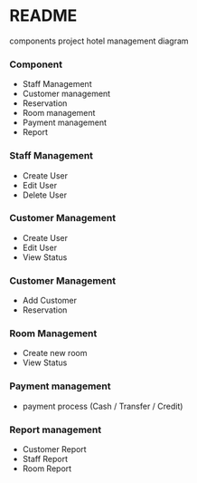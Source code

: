 # README #

components project hotel management diagram

### Component ###

* Staff Management
* Customer management
* Reservation
* Room management
* Payment management
* Report

### Staff Management ###
* Create User 
* Edit User
* Delete User
	
### Customer Management ###
* Create User 
* Edit User
* View Status

### Customer Management ###
* Add Customer
* Reservation

### Room Management ###
* Create new room
* View Status

### Payment management ###
* payment process (Cash / Transfer / Credit)

### Report management ###
* Customer Report
* Staff Report
* Room Report

